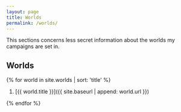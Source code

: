 ```yaml
---
layout: page
title: Worlds
permalink: /worlds/
---
```


This sections concerns less secret information about the worlds my campaigns are set in.

## Worlds

{% for world in site.worlds | sort: 'title' %}

1. [{{ world.title }}]({{ site.baseurl | append: world.url }})

{% endfor %}
